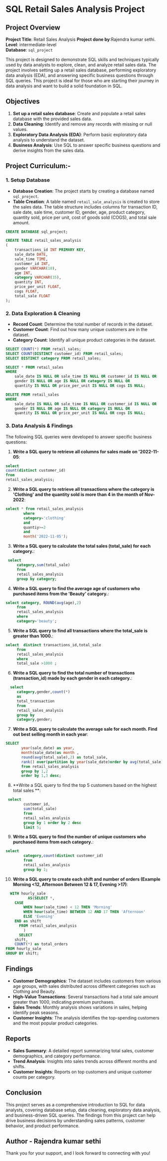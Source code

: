 # SQL Retail Sales Analysis Project

## Project Overview

**Project Title**: Retail Sales Analysis 
**Project done by**:Rajendra kumar sethi.
**Level**: intermediate-level  
**Database**: `sql_project`

This project is designed to demonstrate SQL skills and techniques typically used by data analysts to explore, clean, and analyze retail sales data. The project involves setting up a retail sales database, performing exploratory data analysis (EDA), and answering specific business questions through SQL queries. This project is ideal for those who are starting their journey in data analysis and want to build a solid foundation in SQL.

## Objectives

1. **Set up a retail sales database**: Create and populate a retail sales database with the provided sales data.
2. **Data Cleaning**: Identify and remove any records with missing or null values.
3. **Exploratory Data Analysis (EDA)**: Perform basic exploratory data analysis to understand the dataset.
4. **Business Analysis**: Use SQL to answer specific business questions and derive insights from the sales data.

## Project Curriculum:-

### 1. Setup Database

- **Database Creation**: The project starts by creating a database named `sql_project`.
- **Table Creation**: A table named `retail_sale_analysis` is created to store the sales data. The table structure includes columns for transaction ID, sale date, sale time, customer ID, gender, age, product category, quantity sold, price per unit, cost of goods sold (COGS), and total sale amount.

```sql
CREATE DATABASE sql_project;

CREATE TABLE retail_sales_analysis
(
    transactions_id INT PRIMARY KEY,
    sale_date DATE,	
    sale_time TIME,
    customer_id INT,	
    gender VARCHAR(10),
    age INT,
    category VARCHAR(35),
    quantity INT,
    price_per_unit FLOAT,	
    cogs FLOAT,
    total_sale FLOAT
);
```

### 2. Data Exploration & Cleaning

- **Record Count**: Determine the total number of records in the dataset.
- **Customer Count**: Find out how many unique customers are in the dataset.
- **Category Count**: Identify all unique product categories in the dataset.

```sql
SELECT COUNT(*) FROM retail_sales;
SELECT COUNT(DISTINCT customer_id) FROM retail_sales;
SELECT DISTINCT category FROM retail_sales;

SELECT * FROM retail_sales
WHERE 
    sale_date IS NULL OR sale_time IS NULL OR customer_id IS NULL OR 
    gender IS NULL OR age IS NULL OR category IS NULL OR 
    quantity IS NULL OR price_per_unit IS NULL OR cogs IS NULL;

DELETE FROM retail_sales
WHERE 
    sale_date IS NULL OR sale_time IS NULL OR customer_id IS NULL OR 
    gender IS NULL OR age IS NULL OR category IS NULL OR 
    quantity IS NULL OR price_per_unit IS NULL OR cogs IS NULL;
```

### 3. Data Analysis & Findings

The following SQL queries were developed to answer specific business questions:

1. **Write a SQL query to retrieve all columns for sales made on '2022-11-05**:
```sql
select
count(distinct customer_id)
from 
retail_sales_analysis;
```

2. **Write a SQL query to retrieve all transactions where the category is 'Clothing' and the quantity sold is more than 4 in the month of Nov-2022**:
```sql
select * from retail_sales_analysis
        where 
        category='clothing' 
        and
        quantiy>=2 
        and 
        month('2022-11-05');
```

3. **Write a SQL query to calculate the total sales (total_sale) for each category.**:
```sql
 select
     category,sum(total_sale)
     from 
     retail_sales_analysis
     group by category;
```

4. **Write a SQL query to find the average age of customers who purchased items from the 'Beauty' category.**:
```sql
select category, ROUND(avg(age),2)
     from 
     retail_sales_analysis
     where 
     category='beauty'; 
```

5. **Write a SQL query to find all transactions where the total_sale is greater than 1000.**:
```sql
select  distinct transactions_id,total_sale 
     from
     retail_sales_analysis
     where 
     total_sale >1000 ;
```

6. **Write a SQL query to find the total number of transactions (transaction_id) made by each gender in each category.**:
```sql
  select
     category,gender,count(*) 
     as
     total_transaction
     from 
     retail_sales_analysis
     group by 
     category,gender;
```

7. **Write a SQL query to calculate the average sale for each month. Find out best selling month in each year**:
```sql
SELECT 
       year(sale_date) as year,
       month(sale_date)as month ,
       round(avg(total_sale),2) as total_sale, 
       rank() over(partition by year(sale_date)order by avg(total_sale)desc)
       from retail_sales_analysis
       group by 1,2
       order by 1,3 desc;
```

8. **Write a SQL query to find the top 5 customers based on the highest total sales **:
```sql
 select
        customer_id,
        sum(total_sale)
        from 
        retail_sales_analysis
        group by 1 order by 2 desc
        limit 5;
```

9. **Write a SQL query to find the number of unique customers who purchased items from each category.**:
```sql
select 
        category,count(distinct customer_id)
        from 
        retail_sales_analysis 
        group by 1;
```

10. **Write a SQL query to create each shift and number of orders (Example Morning <12, Afternoon Between 12 & 17, Evening >17)**:
```sql
  WITH hourly_sale
          AS(SELECT *,
    CASE
        WHEN hour(sale_time) < 12 THEN 'Morning'
        WHEN hour(sale_time) BETWEEN 12 AND 17 THEN 'Afternoon'
        ELSE 'Evening'
    END as shift
      FROM retail_sales_analysis
        )
      SELECT 
    shift,
    COUNT(*) as total_orders    
FROM hourly_sale
GROUP BY shift;
```

## Findings

- **Customer Demographics**: The dataset includes customers from various age groups, with sales distributed across different categories such as Clothing and Beauty.
- **High-Value Transactions**: Several transactions had a total sale amount greater than 1000, indicating premium purchases.
- **Sales Trends**: Monthly analysis shows variations in sales, helping identify peak seasons.
- **Customer Insights**: The analysis identifies the top-spending customers and the most popular product categories.

## Reports

- **Sales Summary**: A detailed report summarizing total sales, customer demographics, and category performance.
- **Trend Analysis**: Insights into sales trends across different months and shifts.
- **Customer Insights**: Reports on top customers and unique customer counts per category.

## Conclusion

This project serves as a comprehensive introduction to SQL for data analysts, covering database setup, data cleaning, exploratory data analysis, and business-driven SQL queries. The findings from this project can help drive business decisions by understanding sales patterns, customer behavior, and product performance.

## Author - Rajendra kumar sethi

Thank you for your support, and I look forward to connecting with you!
